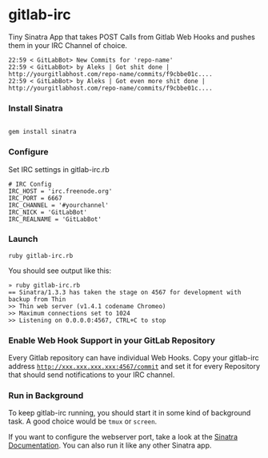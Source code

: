 # gitlab-irc

Tiny Sinatra App that takes POST Calls from Gitlab Web Hooks and pushes them in your IRC Channel of choice.

    22:59 < GitLabBot> New Commits for 'repo-name'
    22:59 < GitLabBot> by Aleks | Got shit done | http://yourgitlabhost.com/repo-name/commits/f9cbbe01c....
    22:59 < GitLabBot> by Aleks | Got even more shit done | http://yourgitlabhost.com/repo-name/commits/f9cbbe01c....

### Install Sinatra

<code>
gem install sinatra
</code>

### Configure
Set IRC settings in gitlab-irc.rb

    # IRC Config
    IRC_HOST = 'irc.freenode.org'
    IRC_PORT = 6667
    IRC_CHANNEL = '#yourchannel'
    IRC_NICK = 'GitLabBot'
    IRC_REALNAME = 'GitLabBot'

### Launch
    ruby gitlab-irc.rb

You should see output like this:

    » ruby gitlab-irc.rb  
    == Sinatra/1.3.3 has taken the stage on 4567 for development with backup from Thin
    >> Thin web server (v1.4.1 codename Chromeo)
    >> Maximum connections set to 1024
    >> Listening on 0.0.0.0:4567, CTRL+C to stop

### Enable Web Hook Support in your GitLab Repository

Every Gitlab repository can have individual Web Hooks. Copy your gitlab-irc address <code>http://xxx.xxx.xxx.xxx:4567/commit</code> and set it for every Repository that should send notifications to your IRC channel.

### Run in Background

To keep gitlab-irc running, you should start it in some kind of background task. A good choice would be <code>tmux</code> or <code>screen</code>.

If you want to configure the webserver port, take a look at the [Sinatra Documentation](http://www.sinatrarb.com/configuration.html). You can also run it like any other Sinatra app.